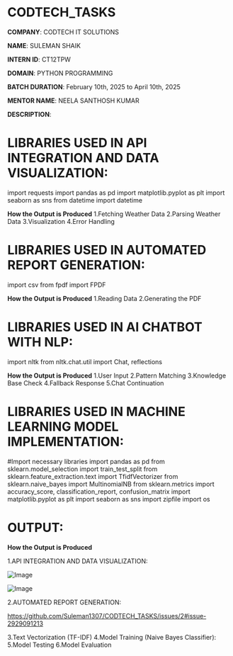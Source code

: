 # CODTECH_TASKS
**COMPANY**: CODTECH IT SOLUTIONS

**NAME**: SULEMAN SHAIK

**INTERN ID**: CT12TPW

**DOMAIN**: PYTHON PROGRAMMING

**BATCH DURATION**: February 10th, 2025 to April 10th, 2025

**MENTOR NAME**: NEELA SANTHOSH KUMAR

**DESCRIPTION**:

# LIBRARIES USED IN API INTEGRATION AND DATA VISUALIZATION:
import requests
import pandas as pd
import matplotlib.pyplot as plt
import seaborn as sns
from datetime import datetime

**How the Output is Produced**
1.Fetching Weather Data
2.Parsing Weather Data
3.Visualization
4.Error Handling

# LIBRARIES USED IN AUTOMATED REPORT GENERATION:
import csv
from fpdf import FPDF

**How the Output is Produced**
1.Reading Data
2.Generating the PDF

# LIBRARIES USED IN AI CHATBOT WITH NLP:
import nltk
from nltk.chat.util import Chat, reflections

**How the Output is Produced**
1.User Input
2.Pattern Matching
3.Knowledge Base Check
4.Fallback Response
5.Chat Continuation

# LIBRARIES USED IN MACHINE LEARNING MODEL IMPLEMENTATION:
#Import necessary libraries
import pandas as pd
from sklearn.model_selection import train_test_split
from sklearn.feature_extraction.text import TfidfVectorizer
from sklearn.naive_bayes import MultinomialNB
from sklearn.metrics import accuracy_score, classification_report, confusion_matrix
import matplotlib.pyplot as plt
import seaborn as sns
import zipfile
import os

# OUTPUT:
**How the Output is Produced**

1.API INTEGRATION AND DATA VISUALIZATION:

![Image](https://github.com/user-attachments/assets/5a51d3cd-a68f-4645-af1a-c66c0b64c4d4)

![Image](https://github.com/user-attachments/assets/0be2835e-3d2c-46b9-bb8b-bda5acedf779)

2.AUTOMATED REPORT GENERATION:

https://github.com/Suleman1307/CODTECH_TASKS/issues/2#issue-2929091213

3.Text Vectorization (TF-IDF)
4.Model Training (Naive Bayes Classifier):
5.Model Testing
6.Model Evaluation
